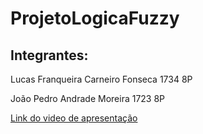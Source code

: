 # ProjetoLogicaFuzzy
## Integrantes:

Lucas Franqueira Carneiro Fonseca 1734 8P

João Pedro Andrade Moreira 1723 8P

[Link do video de apresentação](https://drive.google.com/file/d/1g59di-J2sF47d5jekCI3boetEtlqlUMx/view?usp=sharing)
